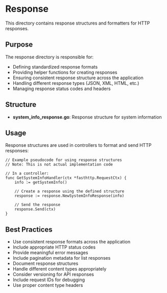 # Response

This directory contains response structures and formatters for HTTP responses.

## Purpose

The response directory is responsible for:
- Defining standardized response formats
- Providing helper functions for creating responses
- Ensuring consistent response structure across the application
- Handling different response types (JSON, XML, HTML, etc.)
- Managing response status codes and headers

## Structure

- **system_info_response.go**: Response structure for system information

## Usage

Response structures are used in controllers to format and send HTTP responses:

```
// Example pseudocode for using response structures
// Note: This is not actual implementation code

// In a controller:
func GetSystemInfoHandler(ctx *fasthttp.RequestCtx) {
    info := getSystemInfo()

    // Create a response using the defined structure
    response := response.NewSystemInfoResponse(info)

    // Send the response
    response.Send(ctx)
}
```

## Best Practices

- Use consistent response formats across the application
- Include appropriate HTTP status codes
- Provide meaningful error messages
- Include pagination metadata for list responses
- Document response structures
- Handle different content types appropriately
- Consider versioning for API responses
- Include request IDs for debugging
- Use proper content type headers
